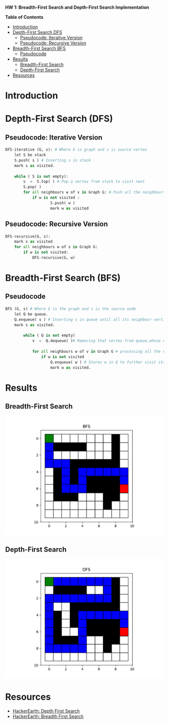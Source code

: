 **HW 1: Breadth-First Search and Depth-First Search Implementation**

**Table of Contents**
<!-- TOC -->

- [Introduction](#introduction)
- [Depth-First Search DFS](#depth-first-search-dfs)
    - [Pseudocode: Iterative Version](#pseudocode-iterative-version)
    - [Pseudocode: Recursive Version](#pseudocode-recursive-version)
- [Breadth-First Search BFS](#breadth-first-search-bfs)
    - [Pseudocode](#pseudocode)
- [Results](#results)
    - [Breadth-First Search](#breadth-first-search)
    - [Depth-First Search](#depth-first-search)
- [Resources](#resources)

<!-- /TOC -->

# Introduction

# Depth-First Search (DFS)

## Pseudocode: Iterative Version

```python
DFS-iterative (G, s): # Where G is graph and s is source vertex
    let S be stack
    S.push( s ) # Inserting s in stack 
    mark s as visited.
    
    while ( S is not empty):
        v  =  S.top( ) # Pop a vertex from stack to visit next
        S.pop( )
        for all neighbours w of v in Graph G: # Push all the neighbours of v in stack that are not visited   
            if w is not visited :
                    S.push( w )         
                    mark w as visited
```

## Pseudocode: Recursive Version

```python
DFS-recursive(G, s):
    mark s as visited
    for all neighbours w of s in Graph G:
        if w is not visited:
            DFS-recursive(G, w)
```

# Breadth-First Search (BFS)

## Pseudocode

```python
BFS (G, s) # Where G is the graph and s is the source node
    let Q be queue.
    Q.enqueue( s ) # Inserting s in queue until all its neighbour vertices are marked.
    mark s as visited.

        while ( Q is not empty)
            v  =  Q.dequeue( )# Removing that vertex from queue,whose neighbour will be visited now

            for all neighbours w of v in Graph G # processing all the neighbours of v  
                if w is not visited 
                    Q.enqueue( w ) # Stores w in Q to further visit its neighbour
                    mark w as visited.
```

# Results

## Breadth-First Search

![BFS Search](BFS.png)

## Depth-First Search

![DFS Search](DFS.png)

# Resources

- [HackerEarth: Depth First Search](https://www.hackerearth.com/practice/algorithms/graphs/depth-first-search/tutorial/)
- [HackerEarth: Breadth First Search](https://www.hackerearth.com/practice/algorithms/graphs/breadth-first-search/tutorial/)